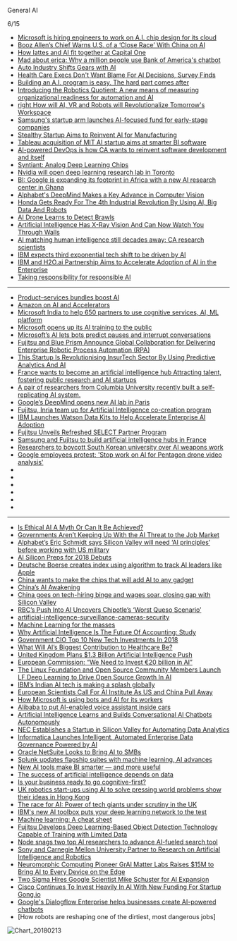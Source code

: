 


General AI

6/15

- [Microsoft is hiring engineers to work on A.I. chip design for its cloud](https://www.cnbc.com/2018/06/11/microsoft-hiring-engineers-for-cloud-ai-chip-design.html)
- [Booz Allen’s Chief Warns U.S. of a ‘Close Race’ With China on AI](https://www.bloomberg.com/news/articles/2018-06-14/booz-allen-s-chief-warns-u-s-of-a-close-race-with-china-on-ai)
- [How lattes and AI fit together at Capital One](https://www.americanbanker.com/news/how-lattes-and-ai-fit-together-at-capital-one)
- [Mad about erica: Why a million people use Bank of America's chatbot](https://www.americanbanker.com/news/mad-about-erica-why-a-million-people-use-bank-of-americas-chatbot)
- [Auto Industry Shifts Gears with AI](https://www.eetimes.com/author.asp?section_id=36&doc_id=1333382)
- [Health Care Execs Don't Want Blame For AI Decisions, Survey Finds](https://www.crn.com/news/channel-programs/video/300104906/health-care-execs-dont-want-blame-for-ai-decisions-survey-finds.htm)
- [Building an A.I. program is easy. The hard part comes after](https://www.cnbc.com/2018/06/08/building-an-ai-program-is-easy-the-hard-part-comes-after.html)
- [Introducing the Robotics Quotient: A new means of measuring organizational readiness for automation and AI](https://www.zdnet.com/article/the-robotics-quotient/#ftag=RSSbaffb68)
- [right How will AI, VR and Robots will Revolutionalize Tomorrow's Workspace](https://contact-center.cioreview.com/news/how-will-ai-vr-and-robots-will-revolutionalize-tomorrow-s-workspace-nid-26590-cid-66.html)
- [Samsung's startup arm launches AI-focused fund for early-stage companies](https://www.cnet.com/news/samsung-next-launches-new-q-fund-to-invest-in-early-stage-ai-artificial-intelligence-startups/)
- [Stealthy Startup Aims to Reinvent AI for Manufacturing](https://spectrum.ieee.org/view-from-the-valley/robotics/industrial-robots/stealthy-startup-aims-to-reinvent-ai-for-manufacturing)
-  [Tableau acquisition of MIT AI startup aims at smarter BI software](https://searchbusinessanalytics.techtarget.com/news/252443044/Tableau-acquisition-of-MIT-AI-startup-aims-at-smarter-BI-software)
- [AI-powered DevOps is how CA wants to reinvent software development and itself](https://www.zdnet.com/article/ai-powered-devops-is-how-ca-wants-to-reinvent-software-development-and-itself/#ftag=RSSbaffb68)
- [Syntiant: Analog Deep Learning Chips](https://semiengineering.com/syntiant-analog-deep-learning-chips/)
- [Nvidia will open deep learning research lab in Toronto](https://venturebeat.com/2018/06/13/nvidia-will-open-deep-learning-research-lab-in-toronto/)
- [BI: Google is expanding its footprint in Africa with a new AI research center in Ghana](https://www.businessinsider.com.au/google-ai-research-center-ghana-africa-2018-6)
- [Alphabet's DeepMind Makes a Key Advance in Computer Vision](https://spectrum.ieee.org/cars-that-think/robotics/artificial-intelligence/alphabet-deep-mind-makes-a-key-advance-in-computer-vision)
- [Honda Gets Ready For The 4th Industrial Revolution By Using AI, Big Data And Robots](https://www.forbes.com/sites/bernardmarr/2018/06/08/honda-gets-ready-for-the-4th-industrial-revolution-by-using-ai-big-data-and-robots/2/#1ad6c8f9681f)
- [AI Drone Learns to Detect Brawls](https://spectrum.ieee.org/tech-talk/robotics/artificial-intelligence/ai-drone-learns-to-detect-brawls)
- [Artificial Intelligence Has X-Ray Vision And Can Now Watch You Through Walls](https://www.forbes.com/sites/andreamorris/2018/06/12/artificial-intelligence-has-x-ray-vision-and-can-now-watch-you-through-walls/#629f00bd1595)
- [AI matching human intelligence still decades away: CA research scientists](https://economictimes.indiatimes.com/news/science/ai-matching-human-intelligence-still-decades-away-ca-research-scientists/articleshow/64527972.cms)
- [IBM expects third exponential tech shift to be driven by AI](https://www.digitimes.com/news/a20180613PD205.html)
- [IBM and H2O.ai Partnership Aims to Accelerate Adoption of AI in the Enterprise](https://www.datanami.com/this-just-in/ibm-and-h2o-ai-partnership-aims-to-accelerate-adoption-of-ai-in-the-enterprise/)
- [Taking responsibility for responsible AI](https://www.cio.com/article/3280825/artificial-intelligence/taking-responsibility-for-responsible-ai.html)

-----------

- [Product–services bundles boost AI](https://www.computerworld.com.au/article/635672/product-services-bundles-boost-ai/?utm_medium=rss&utm_source=taxonomyfeed)
- [Amazon on AI and Accelerators](https://www.eetimes.com/document.asp?doc_id=1333158&_mc=RSS_EET_EDT)
- [Microsoft India to help 650 partners to use cognitive services, AI, ML platform](http://www.channelworld.in/media-releases/microsoft-india-help-650-partners-use-cognitive-services-ai-ml-platform)
- [Microsoft opens up its AI training to the public](https://betanews.com/2018/04/02/microsoft-ai-training/)
- [Microsoft’s AI lets bots predict pauses and interrupt conversations](https://venturebeat.com/2018/04/04/microsofts-ai-lets-bots-predict-pauses-and-interrupt-conversations/)
- [Fujitsu and Blue Prism Announce Global Collaboration for Delivering Enterprise Robotic Process Automation (RPA)](http://www.asiaone.com/business/fujitsu-and-blue-prism-announce-global-collaboration-delivering-enterprise-robotic-process)
- [This Startup Is Revolutionising InsurTech Sector By Using Predictive Analytics And AI](https://analyticsindiamag.com/this-startup-is-revolutionising-insurtech-sector-by-using-predictive-analytics-and-ai/)
- [France wants to become an artificial intelligence hub
Attracting talent, fostering public research and AI startups](https://techcrunch.com/2018/03/29/france-wants-to-become-an-artificial-intelligence-hub/)
- [A pair of researchers from Columbia University recently built a self-replicating AI system.](https://learn2create.org/2018/scientists-create-replicating-network/)
- [Google’s DeepMind opens new AI lab in Paris](https://siliconangle.com/blog/2018/03/29/google-deepmind-opens-new-ai-lab-paris/)
- [Fujitsu, Inria team up for Artificial Intelligence co-creation program](https://cio.economictimes.indiatimes.com/news/business-analytics/fujitsu-inria-team-up-for-artificial-intelligence-co-creation-program/63583057)
- [IBM Launches Watson Data Kits to Help Accelerate Enterprise AI Adoption](http://bwcio.businessworld.in/article/IBM-Launches-Watson-Data-Kits-to-Help-Accelerate-Enterprise-AI-Adoption/05-04-2018-145426/)
- [Fujitsu Unveils Refreshed SELECT Partner Program](http://www.channeltimes.com/story/fujitsu-unveils-refreshed-select-partner-program/?utm_source=feedburner&utm_medium=feed&utm_campaign=Feed%3A+Channeltimes+%28RSS+Feed+-+Channeltimes%29)
- [Samsung and Fujitsu to build artificial intelligence hubs in France](https://global.factiva.com/ga/default.aspx)
- [Researchers to boycott South Korean university over AI weapons work](https://uk.reuters.com/article/us-tech-korea-boycott/researchers-to-boycott-south-korean-university-over-ai-weapons-work-idUKKCN1HB392?il=0)
- [Google employees protest: 'Stop work on AI for Pentagon drone video analysis'](https://www.zdnet.com/article/google-employees-protest-stop-work-on-ai-for-pentagon-drone-video-analysis/#ftag=RSSbaffb68)
- []()
- []()
- []()
- []()
- []()
- []()

-------------


- [Is Ethical AI A Myth Or Can It Be Achieved?](https://analyticsindiamag.com/is-ethical-ai-a-myth-or-can-it-be-achieved/)
- [Governments Aren’t Keeping Up With the AI Threat to the Job Market](https://www.bloomberg.com/news/articles/2018-01-23/governments-told-in-davos-to-prepare-economies-for-rise-of-ai)
- [Alphabet’s Eric Schmidt says Silicon Valley will need ‘AI principles’ before working with US military](https://www.theverge.com/2018/4/18/17252036/alphabet-google-ai-military-pentagon-eric-schmidt)
- [AI Silicon Preps for 2018 Debuts](https://www.eetimes.com/document.asp?doc_id=1332877&_mc=RSS_EET_EDT)
- [Deutsche Boerse creates index using algorithm to track AI leaders like Apple](https://www.reuters.com/article/us-deutsche-boerse-index-tech/deutsche-boerse-creates-index-using-algorithm-to-track-ai-leaders-like-apple-idUSKBN1FB1WF)
- [China wants to make the chips that will add AI to any gadget](https://www.technologyreview.com/s/609954/china-wants-to-make-the-chips-that-will-add-ai-to-any-gadget/)
- [China’s AI Awakening](https://www.technologyreview.com/s/609038/chinas-ai-awakening/)
- [China goes on tech-hiring binge and wages soar, closing gap with Silicon Valley](https://www.reuters.com/article/us-china-economy-tech-analysis/china-goes-on-tech-hiring-binge-and-wages-soar-closing-gap-with-silicon-valley-idUSKBN1FD37S)
- [RBC’s Push Into AI Uncovers Chipotle’s ‘Worst Queso Scenario’](https://www.bloomberg.com/news/articles/2018-01-22/rbc-s-push-into-ai-uncovers-chipotle-s-worst-queso-scenario)
- [artificial-intelligence-surveillance-cameras-security](https://www.theverge.com/2018/1/23/16907238/artificial-intelligence-surveillance-cameras-security)
- [Machine Learning for the masses](https://www.zdnet.com/article/machine-learning-for-the-masses/)
- [Why Artificial Intelligence Is The Future Of Accounting: Study](https://www.forbes.com/sites/jeanbaptiste/2018/01/22/why-artificial-intelligence-is-the-future-of-accounting-study/#41abaef337bc)
- [Government CIO Top 10 New Tech Investments In 2018](https://www.forbes.com/sites/louiscolumbus/2018/01/23/government-cio-top-10-new-tech-investments-in-2018/#1cab669e3abd)
- [What Will AI’s Biggest Contribution to Healthcare Be?](https://www.datanami.com/2018/04/23/what-will-ais-biggest-contribution-to-healthcare-be/)
- [United Kingdom Plans $1.3 Billion Artificial Intelligence Push](http://fortune.com/2018/04/25/uk-ai-artificial-intelligence-deal/)
- [European Commission: “We Need to Invest €20 billion in AI”](https://www.cbronline.com/news/eu-multi-billion-ai-investment)
- [The Linux Foundation and Open Source Community Members Launch LF Deep Learning to Drive Open Source Growth In AI](https://www.linuxfoundation.org/press-release/the-linux-foundation-and-open-source-community-members-launch-lf-deep-learning-to-drive-open-source-growth-in-ai/)
- [IBM’s Indian AI tech is making a splash globally](https://economictimes.indiatimes.com/tech/software/ibms-indian-ai-tech-is-making-a-splash-globally/articleshow/63825672.cms)
- [European Scientists Call For AI Institute As US and China Pull Away](https://www.forbes.com/sites/samshead/2018/04/24/european-scientists-call-for-ai-institute-as-us-and-china-pull-away/#1ffdd386610b)
- [How Microsoft is using bots and AI for its workers](https://www.ciodive.com/news/how-microsoft-is-using-bots-and-ai-for-its-workers/522036/)
- [Alibaba to put AI-enabled voice assistant inside cars](http://www.globaltimes.cn/content/1099292.shtml)
- [Artificial Intelligence Learns and Builds Conversational AI Chatbots Autonomously](http://www.prweb.com/releases/artificial_intelligence/aco_excels_cortana/prweb13546515.htm)
- [NEC Establishes a Startup in Silicon Valley for Automating Data Analytics](https://www.businesswire.com/news/home/20180425006938/en/NEC-Establishes-Startup-Silicon-Valley-Automating-Data)
- [Informatica Launches Intelligent, Automated Enterprise Data Governance Powered by AI](http://www.mobilitytechzone.com/news/2018/04/24/8741257.htm)
- [Oracle NetSuite Looks to Bring AI to SMBs](https://www.itbusinessedge.com/blogs/it-unmasked/oracle-netsuite-looks-to-bring-ai-to-smbs.html)
- [Splunk updates flagship suites with machine learning, AI advances](https://www.zdnet.com/article/splunk-updates-flagship-suites-with-machine-learning-ai-advances/)
- [New AI tools make BI smarter — and more useful](http://www.cio.in/feature/new-ai-tools-make-bi-smarter-and-more-useful)
- [The success of artificial intelligence depends on data](http://www.information-age.com/success-artificial-intelligence-data-123471607/)
- [Is your business ready to go cognitive-first?](https://www.itproportal.com/features/is-your-business-ready-to-go-cognitive-first/)
- [UK robotics start-ups using AI to solve pressing world problems show their ideas in Hong Kong](http://www.scmp.com/lifestyle/article/2141636/uk-robotics-start-ups-using-ai-solve-pressing-world-problems-show-their)
- [The race for AI: Power of tech giants under scrutiny in the UK](https://www.cnet.com/news/the-race-for-ai-power-of-tech-giants-under-scrutiny-in-uk-house-of-lords-report/#ftag=CADf328eec)
- [IBM's new AI toolbox puts your deep learning network to the test](https://global.factiva.com/ga/default.aspx)
- [Machine learning: A cheat sheet](https://www.techrepublic.com/article/machine-learning-the-smart-persons-guide/)
- [Fujitsu Develops Deep Learning-Based Object Detection Technology Capable of Training with Limited Data](https://global.factiva.com/ga/default.aspx)
- [Node snags two top AI researchers to advance AI-fueled search tool](https://techcrunch.com/2018/04/17/node-snags-a-couple-of-top-ai-researchers-to-advance-ai-fueled-search-tool/)
- [Sony and Carnegie Mellon University Partner to Research on Artificial Intelligence and Robotics](http://www.itnewsonline.com/news/Sony-and-Carnegie-Mellon-University-Partner-to-Research-on-Artificial-Intelligence-and-Robotics/111/8/3)
- [Neuromorphic Computing Pioneer GrAI Matter Labs Raises $15M to Bring AI to Every Device on the Edge](https://businesswireindia.com/news/fulldetails/neuromorphic-computing-pioneer-grai-matter-labs-raises-usd15m-bring-ai-every-device-edge/57843#)
- [Two Sigma Hires Google Scientist Mike Schuster for AI Expansion](https://www.bloomberg.com/news/articles/2018-04-16/two-sigma-hires-google-scientist-mike-schuster-for-ai-expansion)
- [Cisco Continues To Invest Heavily In AI With New Funding For Startup Gong.io](https://www.crn.com/news/channel-programs/300102111/cisco-continues-to-invest-heavily-in-ai-with-new-funding-for-startup-gong-io.htm)
- [Google's Dialogflow Enterprise helps businesses create AI-powered chatbots](https://www.techrepublic.com/article/google-officially-unveils-chatbot-dialogflow-enterprise/)
- [How robots are reshaping one of the dirtiest, most dangerous jobs]

![Chart_20180213](http://www.digitalistmag.com/files/2018/02/Chart_20180213-02_DD-02.png)
